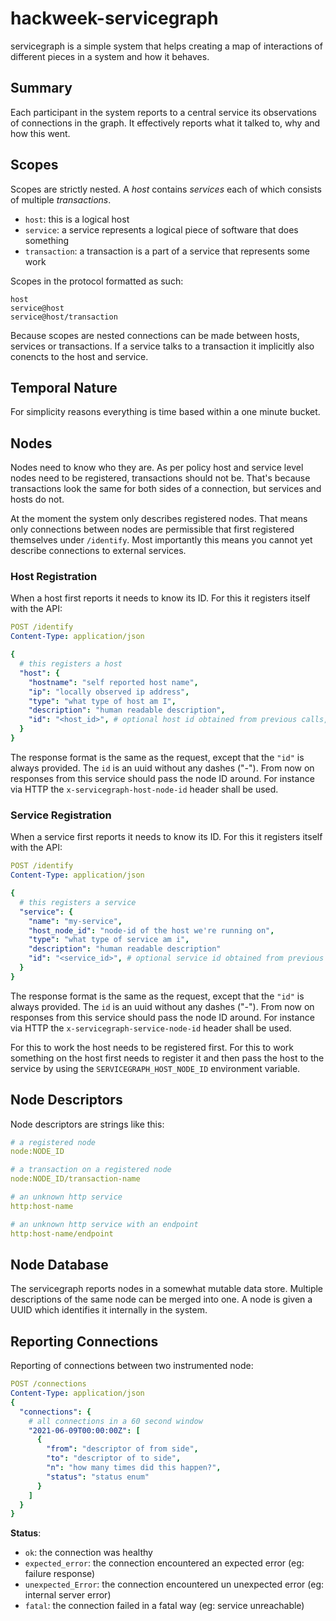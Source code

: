 # hackweek-servicegraph

servicegraph is a simple system that helps creating a map of interactions of different
pieces in a system and how it behaves.

## Summary

Each participant in the system reports to a central service its observations of
connections in the graph. It effectively reports what it talked to, why and how
this went.

## Scopes

Scopes are strictly nested. A _host_ contains _services_ each of which consists
of multiple _transactions_.

- `host`: this is a logical host
- `service`: a service represents a logical piece of software that does something
- `transaction`: a transaction is a part of a service that represents some work

Scopes in the protocol formatted as such:

```
host
service@host
service@host/transaction
```

Because scopes are nested connections can be made between hosts, services or
transactions. If a service talks to a transaction it implicitly also conencts
to the host and service.

## Temporal Nature

For simplicity reasons everything is time based within a one minute bucket.

## Nodes

Nodes need to know who they are. As per policy host and service level nodes
need to be registered, transactions should not be. That's because transactions
look the same for both sides of a connection, but services and hosts do not.

At the moment the system only describes registered nodes. That means only
connections between nodes are permissible that first registered themselves
under `/identify`. Most importantly this means you cannot yet describe
connections to external services.

### Host Registration

When a host first reports it needs to know its ID. For this it registers
itself with the API:

```yaml
POST /identify
Content-Type: application/json

{
  # this registers a host
  "host": {
    "hostname": "self reported host name",
    "ip": "locally observed ip address",
    "type": "what type of host am I",
    "description": "human readable description",
    "id": "<host_id>", # optional host id obtained from previous calls, the registrar is encouraged but is not required to retain the id 
  }
}
```

The response format is the same as the request, except that the `"id"` is always provided.
The `id` is an uuid without any dashes ("-").  From now on responses from this service
should pass the node ID around. For instance via HTTP the `x-servicegraph-host-node-id`
header shall be used.



### Service Registration

When a service first reports it needs to know its ID. For this it registers
itself with the API:

```yaml
POST /identify
Content-Type: application/json

{
  # this registers a service
  "service": {
    "name": "my-service",
    "host_node_id": "node-id of the host we're running on",
    "type": "what type of service am i",
    "description": "human readable description"
    "id": "<service_id>", # optional service id obtained from previous calls,  the registrar is encouraged but is not required to retain the id 
  }
}
```

The response format is the same as the request, except that the `"id"` is always provided.
The `id` is an uuid without any dashes ("-"). From now on responses from this service
should pass the node ID around. For instance via HTTP the `x-servicegraph-service-node-id`
header shall be used.

For this to work the host needs to be registered first. For this to work something
on the host first needs to register it and then pass the host to the service
by using the `SERVICEGRAPH_HOST_NODE_ID` environment variable.

## Node Descriptors

Node descriptors are strings like this:

```yaml
# a registered node
node:NODE_ID

# a transaction on a registered node
node:NODE_ID/transaction-name

# an unknown http service
http:host-name

# an unknown http service with an endpoint
http:host-name/endpoint
```

## Node Database

The servicegraph reports nodes in a somewhat mutable data store. Multiple
descriptions of the same node can be merged into one. A node is given a UUID
which identifies it internally in the system.

## Reporting Connections

Reporting of connections between two instrumented node:

```yaml
POST /connections
Content-Type: application/json
{
  "connections": {
    # all connections in a 60 second window
    "2021-06-09T00:00:00Z": [
      {
        "from": "descriptor of from side",
        "to": "descriptor of to side",
        "n": "how many times did this happen?",
        "status": "status enum"
      }
    ]
  }
}
```

**Status**:

- `ok`: the connection was healthy
- `expected_error`: the connection encountered an expected error (eg: failure response)
- `unexpected_Error`: the connection encountered un unexpected error (eg: internal server error)
- `fatal`: the connection failed in a fatal way (eg: service unreachable)

